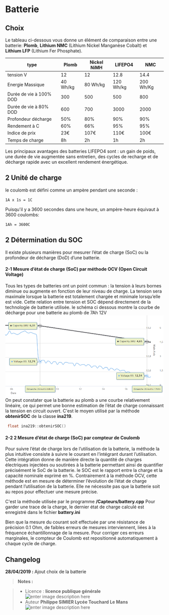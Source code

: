 ﻿# Batterie

## Choix
  
  Le tableau ci-dessous vous donne un élément de comparaison entre une batterie: **Plomb**, **Lithium NMC** (Lithium Nickel Manganèse Cobalt) et **Lithium LFP** (Lithium Fer Phosphate). 
  
  | type                    |  Plomb   | Nickel NiMH |  LIFEPO4   |     NMC    |
  |-------------------------|----------|-------------|------------|------------|
  | tension   V             |   12     |     12      |    12.8    |  14.4      |
  | Energie Massique        | 40 Wh/kg |  80 Wh/kg   | 120 Wh/kg  |  200 Wh/Kg | 
  | Durée de vie à 100% DOD |   300    |     500     |    500     |  800       |
  | Durée de vie à 80% DOD  |   600    |     700     |    3000    |   2000     | 
  | Profondeur décharge     |   50%    |      80%    |    90%     |  90%       |
  | Rendement à C           |	  60%    |     66%     |    95%     |  95%       |
  |	Indice de prix          |   23€    |     107€    |    110€    |  100€      |
  | Temps de charge         |   8h     |     2h      |     1h     |   2h       |


 
Les principaux avantages des batteries LIFEPO4 sont : un gain de poids, une durée de vie augmentée sans entretien, des cycles de recharge et de décharge rapide avec un excellent rendement énergétique.

## 2 Unité de charge

le coulomb  est défini comme un ampère pendant une seconde :

    1A x 1s = 1C

Puisqu'il y a 3600 secondes dans une heure, un ampère-heure équivaut à 3600 coulombs:

    1Ah = 3600C

 
## 2 Détermination du SOC

Il existe plusieurs manières pour mesurer l’état de charge (SoC) ou la profondeur de décharge (DoD) d’une batterie. 

#### 2-1 Mesure d’état de charge (SoC) par méthode OCV (Open Circuit Voltage)
Tous les types de batteries ont un point commun : la tension à leurs bornes diminue ou augmente en fonction de leur niveau de charge. La tension sera maximale lorsque la batterie est totalement chargée et minimale lorsqu’elle est vide. 
Cette relation entre tension et SOC dépend directement de la technologie de batterie utilisée.
le schéma ci dessous montre la courbe de décharge pour une batterie au plomb de 7Ah 12V
![courbe batterie lead](/Batterie/batterie_lead.png)
On peut constater que la batterie au plomb a une courbe relativement linéaire, ce qui permet une bonne estimation de l’état de charge connaissant la tension en circuit ouvert.
C'est le moyen utilisé par la méthode **obtenirSOC** de la classe **ina219**.
```cpp
 float ina219::obtenirSOC()
```
 
#### 2-2 2 Mesure d’état de charge (SoC) par compteur de Coulomb
Pour suivre l’état de charge lors de l’utilisation de la batterie, la méthode la plus intuitive consiste à suivre le courant en l’intégrant durant l’utilisation. Cette intégration donne de manière directe la quantité de charges électriques injectées ou soutirées à la batterie permettant ainsi de quantifier précisément le SoC de la batterie.
le SOC est le rapport entre la charge et la capacité nominale exprimé en %.
Contrairement à la méthode OCV, cette méthode est en mesure de déterminer l’évolution de l’état de charge pendant l’utilisation de la batterie. Elle ne nécessite pas que la batterie soit au repos pour effectuer une mesure précise.

C'est la méthode utilisée par le programme **/Capteurs/battery.cpp**
Pour garder une trace de la charge, le dernier état de charge calculé  est enregistré dans le fichier **battery.ini**

Bien que la mesure du courant soit effectuée par une résistance de précision 0.1 Ohm, de faibles erreurs de mesures interviennent, liées à la fréquence échantillonnage de la mesure. Pour corriger ces erreurs marginales, le compteur de Coulomb est repositionné automatiquement à chaque cycle de charge.


## Changelog

 
 **28/04/2019 :** Ajout choix de la batterie
 
> **Notes :**


> - Licence : **licence publique générale** ![enter image description here](https://img.shields.io/badge/licence-GPL-green.svg)
> - Auteur **Philippe SIMIER Lycée Touchard Le Mans**
>  ![enter image description here](https://img.shields.io/badge/built-passing-green.svg)
<!-- TOOLBOX 

Génération des badges : https://shields.io/
Génération de ce fichier : https://stackedit.io/editor#



